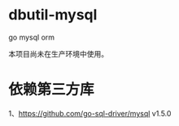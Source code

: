 # dbutil-mysql
 go mysql orm
 
 本项目尚未在生产环境中使用。
 
# 依赖第三方库
 1、https://github.com/go-sql-driver/mysql v1.5.0
